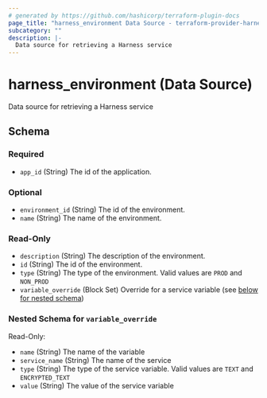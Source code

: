 ```yaml
---
# generated by https://github.com/hashicorp/terraform-plugin-docs
page_title: "harness_environment Data Source - terraform-provider-harness"
subcategory: ""
description: |-
  Data source for retrieving a Harness service
---
```


# harness_environment (Data Source)

Data source for retrieving a Harness service



<!-- schema generated by tfplugindocs -->
## Schema

### Required

- `app_id` (String) The id of the application.

### Optional

- `environment_id` (String) The id of the environment.
- `name` (String) The name of the environment.

### Read-Only

- `description` (String) The description of the environment.
- `id` (String) The id of the environment.
- `type` (String) The type of the environment. Valid values are `PROD` and `NON_PROD`
- `variable_override` (Block Set) Override for a service variable (see [below for nested schema](#nestedblock--variable_override))

<a id="nestedblock--variable_override"></a>
### Nested Schema for `variable_override`

Read-Only:

- `name` (String) The name of the variable
- `service_name` (String) The name of the service
- `type` (String) The type of the service variable. Valid values are `TEXT` and `ENCRYPTED_TEXT`
- `value` (String) The value of the service variable


